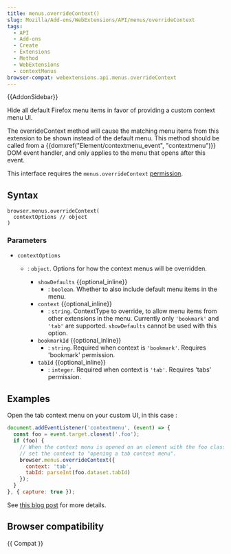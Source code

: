 ```yaml
---
title: menus.overrideContext()
slug: Mozilla/Add-ons/WebExtensions/API/menus/overrideContext
tags:
  - API
  - Add-ons
  - Create
  - Extensions
  - Method
  - WebExtensions
  - contextMenus
browser-compat: webextensions.api.menus.overrideContext
---
```


{{AddonSidebar}}

Hide all default Firefox menu items in favor of providing a custom context menu UI.

The overrideContext method will cause the matching menu items from this extension to be shown instead of the default menu. This method should be called from a {{domxref("Element/contextmenu_event", "contextmenu")}} DOM event handler, and only applies to the menu that opens after this event.

This interface requires the `menus.overrideContext` [permission](/en-US/docs/Mozilla/Add-ons/WebExtensions/manifest.json/permissions).

## Syntax

```js-nolint
browser.menus.overrideContext(
  contextOptions // object
)
```

### Parameters

- `contextOptions`

  - : `object`. Options for how the context menus will be overridden.

    - `showDefaults` {{optional_inline}}
      - : `boolean`. Whether to also include default menu items in the menu.
    - `context` {{optional_inline}}
      - : `string`. ContextType to override, to allow menu items from other extensions in the menu. Currently only `'bookmark'` and `'tab'` are supported. `showDefaults` cannot be used with this option.
    - `bookmarkId` {{optional_inline}}
      - : `string`. Required when context is `'bookmark'`. Requires 'bookmark' permission.
    - `tabId` {{optional_inline}}
      - : `integer`. Required when context is `'tab'`. Requires 'tabs' permission.

## Examples

Open the tab context menu on your custom UI, in this case :

```js
document.addEventListener('contextmenu', (event) => {
  const foo = event.target.closest('.foo');
  if (foo) {
    // When the context menu is opened on an element with the foo class
    // set the context to "opening a tab context menu".
    browser.menus.overrideContext({
      context: 'tab',
      tabId: parseInt(foo.dataset.tabId)
    });
  }
}, { capture: true });
```

See [this blog post](https://blog.mozilla.org/addons/2018/11/08/extensions-in-firefox-64/#cm) for more details.

## Browser compatibility

{{ Compat }}
